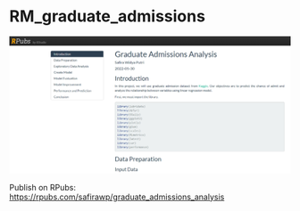 # RM_graduate_admissions

<img src="https://github.com/safirawp/RM_graduate_admissions/blob/62048d665a2cb38160c08163f341b744b60ca89c/assets/rm_page.PNG">

Publish on RPubs: https://rpubs.com/safirawp/graduate_admissions_analysis
